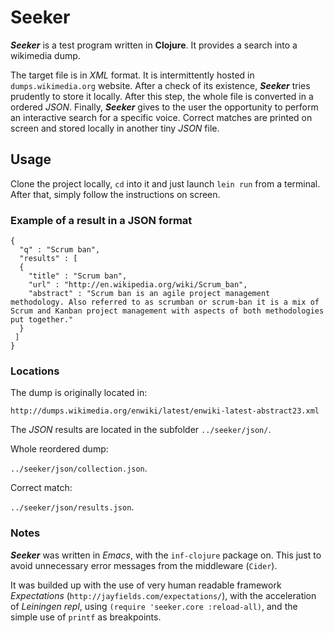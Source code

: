 # Seeker

**_Seeker_** is a test program written in **Clojure**. It provides a search into a wikimedia dump.

The target file is in *XML* format. It is intermittently hosted in `dumps.wikimedia.org` website.
After a check of its existence, **_Seeker_** tries prudently to store it locally.
After this step, the whole file is converted in a ordered *JSON*.
Finally, **_Seeker_** gives to the user the opportunity to perform an interactive search for a specific voice. Correct matches are printed on screen and stored locally in another tiny *JSON* file.

## Usage

Clone the project locally, `cd` into it and just launch `lein run`
from a terminal. After that, simply follow the instructions on screen.

### Example of a result in a JSON format

```
{
  "q" : "Scrum ban",
  "results" : [
  {
    "title" : "Scrum ban",
    "url" : "http://en.wikipedia.org/wiki/Scrum_ban",
    "abstract" : "Scrum ban is an agile project management methodology. Also referred to as scrumban or scrum-ban it is a mix of Scrum and Kanban project management with aspects of both methodologies put together."
  }
 ]
}
```

### Locations

The dump is originally located in:

`http://dumps.wikimedia.org/enwiki/latest/enwiki‐latest‐abstract23.xml`

The *JSON* results are located in the subfolder `../seeker/json/`.

Whole reordered dump:

`../seeker/json/collection.json`.

Correct match:

`../seeker/json/results.json`.


### Notes

**_Seeker_** was written in *Emacs*, with the `inf-clojure` package on. This just
to avoid unnecessary error messages from the middleware (`Cider`).

It was builded up with the use of very human readable framework *Expectations*
(`http://jayfields.com/expectations/`), with the acceleration of *Leiningen repl*,
using `(require 'seeker.core :reload-all)`, and the simple use of `printf` as breakpoints.
